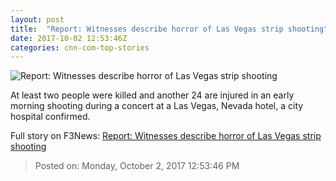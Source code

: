 ```yaml
---
layout: post
title:  "Report: Witnesses describe horror of Las Vegas strip shooting"
date: 2017-10-02 12:53:46Z
categories: cnn-com-top-stories
---
```


![Report: Witnesses describe horror of Las Vegas strip shooting](http://i2.cdn.cnn.com/cnnnext/dam/assets/171002192153-las-vegas-shooting-festival-super-tease.jpg)

At least two people were killed and another 24 are injured in an early morning shooting during a concert at a Las Vegas, Nevada hotel, a city hospital confirmed.


Full story on F3News: [Report: Witnesses describe horror of Las Vegas strip shooting](http://www.f3nws.com/n/Ex2SQJ)

> Posted on: Monday, October 2, 2017 12:53:46 PM
